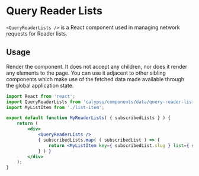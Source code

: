 # Query Reader Lists

`<QueryReaderLists />` is a React component used in managing network requests for Reader lists.

## Usage

Render the component. It does not accept any children, nor does it render any elements to the page. You can use it adjacent to other sibling components which make use of the fetched data made available through the global application state.

```jsx
import React from 'react';
import QueryReaderLists from 'calypso/components/data/query-reader-lists';
import MyListItem from './list-item';

export default function MyReaderLists( { subscribedLists } ) {
	return (
		<div>
			<QueryReaderLists />
			{ subscribedLists.map( ( subscribedList ) => {
				return <MyListItem key={ subscribedList.slug } list={ subscribedList } />;
			} ) }
		</div>
	);
}
```
